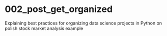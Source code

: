 # 002_post_get_organized
 Explaining best practices for organizing data science projects in Python on polish stock market analysis example
